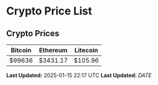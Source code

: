# Crypto Price List

## Crypto Prices
| Bitcoin | Ethereum | Litecoin |
| ------- | -------- | -------- |
| $99636 | $3431.17 | $105.96 |
**Last Updated:** 2025-01-15 22:17 UTC
**Last Updated:** $DATE$
